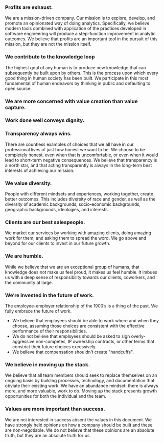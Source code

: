 ### Profits are exhaust.

We are a mission-driven company. Our mission is to explore, develop, and promote an opinionated way of doing analytics. Specifically, we believe modern tools combined with application of the practices developed in software engineering will produce a step-function improvement in analytic outcomes. We believe that profits are an important tool in the pursuit of this mission, but they are not the mission itself.

### We contribute to the knowledge loop
The highest goal of any human is to produce new knowledge that can subsequently be built upon by others. This is the process upon which every good thing in human society has been built. We participate in this most fundamental of human endeavors by thinking in public and defaulting to open source.

### We are more concerned with value creation than value capture.

### Work done well conveys dignity.

### Transparency always wins.
There are countless examples of choices that we all have in our professional lives of just how honest we want to be. We choose to be completely honest, even when that is uncomfortable, or even when it would lead to short-term negative consequences. We believe that transparency is a north star, and that acting transparently is always in the long-term best interests of achieving our mission.

### We value diversity.
People with different mindsets and experiences, working together, create better outcomes. This includes diversity of race and gender, as well as the diversity of academic backgrounds, socio-economic backgrounds, geographic backgrounds, ideologies, and interests.

### Clients are our best salespeople.
We market our services by working with amazing clients, doing amazing work for them, and asking them to spread the word. We go above and beyond for our clients to invest in our future growth.

### We are humble.
While we believe that we are an exceptional group of humans, that knowledge does not make us feel proud, it makes us feel humble. It imbues us with a deep sense of responsibility towards our clients, coworkers, and the community at large.

### We’re invested in the future of work.
The employee-employer relationship of the 1900’s is a thing of the past. We fully embrace the future of work.

- We believe that employees should be able to work where and when they choose, assuming those choices are consistent with the effective performance of their responsibilities.
- We do not believe that employees should be asked to sign overly-aggressive non-competes, IP ownership contracts, or other terms that constrict their future choices excessively.
- We believe that compensation shouldn't create "handcuffs".

### We believe in moving up the stack.
We believe that all team members should seek to replace themselves on an ongoing basis by building processes, technology, and documentation that obviate their existing work. We have an abundance mindset: there is always more, and more valuable, work to do. Moving up the stack presents growth opportunities for both the individual and the team.

### Values are more important than success.
We are not interested in success absent the values in this document. We have strongly held opinions on how a company should be built and these are non-negotiable. We do not believe that these opinions are an absolute truth, but they are an absolute truth for us.
